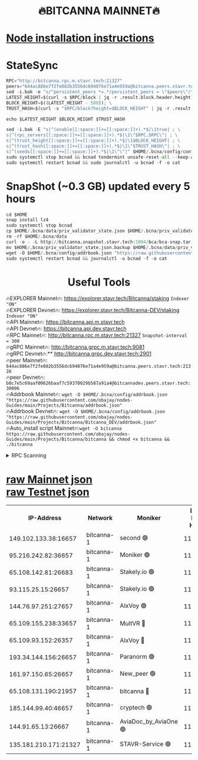 <h1 align="center"> 🔥BITCANNA MAINNET🔥</h1>


[Node installation instructions](https://github.com/obajay/nodes-Guides/tree/main/Projects/Bitcanna)
=

# StateSync
```python
RPC="http://bitcanna.rpc.m.stavr.tech:21327"
peers="644ac886e7f2fe082b3556dc694076e71a4e959a@bitcanna.peers.stavr.tech:21326"
sed -i.bak -e "s/^persistent_peers *=.*/persistent_peers = \"$peers\"/" $HOME/.bcna/config/config.toml
LATEST_HEIGHT=$(curl -s $RPC/block | jq -r .result.block.header.height); \
BLOCK_HEIGHT=$((LATEST_HEIGHT - 500)); \
TRUST_HASH=$(curl -s "$RPC/block?height=$BLOCK_HEIGHT" | jq -r .result.block_id.hash)

echo $LATEST_HEIGHT $BLOCK_HEIGHT $TRUST_HASH

sed -i.bak -E "s|^(enable[[:space:]]+=[[:space:]]+).*$|\1true| ; \
s|^(rpc_servers[[:space:]]+=[[:space:]]+).*$|\1\"$RPC,$RPC\"| ; \
s|^(trust_height[[:space:]]+=[[:space:]]+).*$|\1$BLOCK_HEIGHT| ; \
s|^(trust_hash[[:space:]]+=[[:space:]]+).*$|\1\"$TRUST_HASH\"| ; \
s|^(seeds[[:space:]]+=[[:space:]]+).*$|\1\"\"|" $HOME/.bcna/config/config.toml
sudo systemctl stop bcnad && bcnad tendermint unsafe-reset-all --keep-addr-book
sudo systemctl restart bcnad && sudo journalctl -u bcnad -f -o cat
```
# SnapShot (~0.3 GB) updated every 5 hours
```python
cd $HOME
snap install lz4
sudo systemctl stop bcnad
cp $HOME/.bcna/data/priv_validator_state.json $HOME/.bcna/priv_validator_state.json.backup
rm -rf $HOME/.bcna/data
curl -o - -L http://bitcanna.snapshot.stavr.tech:1004/bca/bca-snap.tar.lz4 | lz4 -c -d - | tar -x -C $HOME/.bcna --strip-components 2
mv $HOME/.bcna/priv_validator_state.json.backup $HOME/.bcna/data/priv_validator_state.json
wget -O $HOME/.bcna/config/addrbook.json "https://raw.githubusercontent.com/obajay/nodes-Guides/main/Projects/Bitcanna/addrbook.json"
sudo systemctl restart bcnad && journalctl -u bcnad -f -o cat
```

 <h1 align="center"> Useful Tools</h1>

🔥EXPLORER Mainnet🔥:    https://explorer.stavr.tech/Bitcanna/staking          `Indexer "ON"` \
🔥EXPLORER Devnet🔥:     https://explorer.stavr.tech/Bitcanna-DEV/staking     `Indexer "ON"` \
🔥API Mainnet🔥:         https://bitcanna.api.m.stavr.tech \
🔥API Devnet🔥:          https://bitcanna.api.dev.stavr.tech \
🔥RPC Mainnet🔥:         http://bitcanna.rpc.m.stavr.tech:21327         `Snapshot-interval = 300` \
🔥gRPC Mainnet🔥:        http://bitcanna.grpc.m.stavr.tech:9081 \
🔥gRPC Devnet🔥:**       http://bitcanna.grpc.dev.stavr.tech:2901 \
🔥peer Mainnet🔥:        `644ac886e7f2fe082b3556dc694076e71a4e959a@bitcanna.peers.stavr.tech:21326` \
🔥peer Devnet🔥:         `b0c7e5c69aaf00626baaf7c59370029b587a91a4@bitcannadev.peers.stavr.tech:30006` \
🔥Addrbook Mainnet🔥:    ```wget -O $HOME/.bcna/config/addrbook.json "https://raw.githubusercontent.com/obajay/nodes-Guides/main/Projects/Bitcanna/addrbook.json"``` \
🔥Addrbook Devnet🔥:    ```wget -O $HOME/.bcna/config/addrbook.json "https://raw.githubusercontent.com/obajay/nodes-Guides/main/Projects/Bitcanna/Bitcanna_DEV/addrbook.json"``` \
🔥Auto_install script Mainnet🔥:```wget -O bitcanna https://raw.githubusercontent.com/obajay/nodes-Guides/main/Projects/Bitcanna/bitcanna && chmod +x bitcanna && ./bitcanna```



<details>
<summary>RPC Scanning</summary>

<h2 align="center"> We scan nodes in real time every 4 hours. And we provide the final result of RPC endpoints.
We cannot influence the operation of these nodes in any way. </h2>


```python
If Voting Power is higher than 0 --> then the Node is a validator of the network and may be subject to attack and be a potential threat to the chain.
```
```python
We marked such validators with a red symbol
```

</details>

[raw Mainnet json](https://rpc-check.bcam.stavr.tech/bcam/rpc-bcam-result.json) \
[raw Testnet json](https://github.com/obajay/StateSync-snapshots/tree/main/Projects/Bitcanna/Rpc-Check-Testnet)
=



<table><tr><th>IP-Address</th><th>Network</th><th>Moniker</th><th>Latest Block Height</th><th>Earliest Block Height</th><th>Catching Up</th><th>Tx Index</th><th>Voting Power</th><th>Scan Time</th></tr><tr><td>149.102.133.38:16657</td><td>bitcanna-1</td><td>second 🟢</td><td>11572054</td><td>1</td><td>False</td><td>on</td><td>0</td><td>2023-12-07T13:42:44.737985774UTC</td></tr><tr><td>95.216.242.82:36657</td><td>bitcanna-1</td><td>Moniker 🟢</td><td>11572046</td><td>5776907</td><td>False</td><td>on</td><td>0</td><td>2023-12-07T13:41:56.409808183UTC</td></tr><tr><td>65.108.142.81:26683</td><td>bitcanna-1</td><td>Stakely.io 🟢</td><td>11572049</td><td>6152001</td><td>False</td><td>on</td><td>0</td><td>2023-12-07T13:42:13.772851814UTC</td></tr><tr><td>93.115.25.15:26657</td><td>bitcanna-1</td><td>Stakely.io 🟢</td><td>11572048</td><td>6520001</td><td>False</td><td>on</td><td>0</td><td>2023-12-07T13:42:07.179800951UTC</td></tr><tr><td>144.76.97.251:27657</td><td>bitcanna-1</td><td>AlxVoy 🟢</td><td>11572052</td><td>8805201</td><td>False</td><td>on</td><td>0</td><td>2023-12-07T13:42:34.922478785UTC</td></tr><tr><td>65.109.155.238:33657</td><td>bitcanna-1</td><td>MultVR 🔴</td><td>11572050</td><td>9933415</td><td>False</td><td>on</td><td>349514</td><td>2023-12-07T13:42:18.788646983UTC</td></tr><tr><td>65.109.93.152:26357</td><td>bitcanna-1</td><td>AlxVoy 🔴</td><td>11572054</td><td>10824001</td><td>False</td><td>on</td><td>1391603</td><td>2023-12-07T13:42:45.350383529UTC</td></tr><tr><td>193.34.144.156:26657</td><td>bitcanna-1</td><td>Paranorm 🟢</td><td>11572050</td><td>10961301</td><td>False</td><td>on</td><td>0</td><td>2023-12-07T13:42:23.515977426UTC</td></tr><tr><td>161.97.150.65:26657</td><td>bitcanna-1</td><td>New_peer 🟢</td><td>11572049</td><td>11334001</td><td>False</td><td>on</td><td>0</td><td>2023-12-07T13:42:14.158173496UTC</td></tr><tr><td>65.108.131.190:21957</td><td>bitcanna-1</td><td>bitcanna 🔴</td><td>11572050</td><td>11472050</td><td>False</td><td>on</td><td>408216</td><td>2023-12-07T13:42:23.240246402UTC</td></tr><tr><td>185.144.99.40:46657</td><td>bitcanna-1</td><td>cryptech 🟢</td><td>11572045</td><td>11528001</td><td>False</td><td>on</td><td>0</td><td>2023-12-07T13:41:54.039698297UTC</td></tr><tr><td>144.91.65.13:26667</td><td>bitcanna-1</td><td>AviaDoc_by_AviaOne 🟢</td><td>11572051</td><td>11563001</td><td>False</td><td>on</td><td>0</td><td>2023-12-07T13:42:30.119217688UTC</td></tr><tr><td>135.181.210.171:21327</td><td>bitcanna-1</td><td>STAVR-Service 🟢</td><td>11572052</td><td>11570001</td><td>False</td><td>on</td><td>0</td><td>2023-12-07T13:42:34.644349737UTC</td></tr></table>
